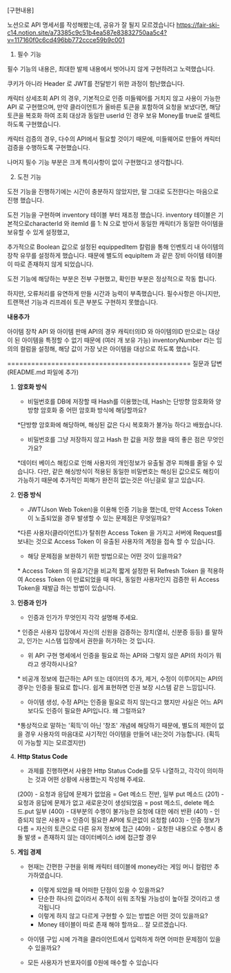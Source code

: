 [구현내용]

노션으로 API 명세서를 작성해봤는데, 공유가 잘 될지 모르겠습니다
https://fair-ski-c14.notion.site/a73385c9c51b4ea587e83832750aa5c4?v=117160f0c6cd496bb772ccce59b9c001

1. 필수 기능

필수 기능의 내용은, 최대한 발제 내용에서 벗어나지 않게 구현하려고 노력했습니다.

쿠키가 아니라 Header 로 JWT를 전달받기 위한 과정이 험난했습니다.

캐릭터 상세조회 API 의 경우,
기본적으로 인증 미들웨어를 거치지 않고 사용이 가능한 API 로 구현했으며,
만약 클라이언트가 올바른 토큰을 포함하여 요청을 보냈다면,
해당 토큰을 복호화 하여 조회 대상과 동일한 userId 인 경우 보유 Money를 true로 셀렉트 하도록 구현했습니다.

캐릭터 검증의 경우, 다수의 API에서 필요할 것이기 때문에,
미들웨어로 만들어 캐릭터 검증을 수행하도록 구현했습니다.

나머지 필수 기능 부분은 크게 특이사항이 없이 구현했다고 생각합니다.

2. 도전 기능

도전 기능을 진행하기에는 시간이 충분하지 않았지만,
말 그대로 도전한다는 마음으로 진행 했습니다.

도전 기능을 구현하며 inventory 테이블 부터 재조정 했습니다.
inventory 테이블은 기본적으로characterId 와 itemId 를
1: N 으로 받아서 동일한 캐릭터가 동일한 아이템을 보유할 수 있게 설정했고,

추가적으로
Boolean 값으로 설정된 equippedItem 칼럼을 통해 인벤토리 내 아이템의 장착 유무를 설정하게 했습니다.
때문에 별도의 equipItem 과 같은 장비 아이템 테이블이 따로 존재하지 않게 되었습니다.

도전 기능에 해당하는 부분은 전부 구현했고, 확인한 부분은 정상적으로 작동 합니다.

하지만, 오류처리를 유연하게 만들 시간과 능력이 부족했습니다.
필수사항은 아니지만, 트랜잭션 기능과 리프레쉬 토큰 부분도 구현하지 못했습니다.

**내용추가**

아이템 장착 API 와 아이템 판매 API의 경우
캐릭터의ID 와 아이템의ID 만으로는 대상이 된 아이템을 특정할 수 없기 때문에 (여러 개 보유 가능)
inventoryNumber 라는 임의의 컬럼을 설정해, 해당 값이 가장 낮은 아이템을 대상으로 하도록 했습니다.

==============================================
질문과 답변 (README.md 파일에 추가)

1. **암호화 방식**

    - 비밀번호를 DB에 저장할 때 Hash를 이용했는데, Hash는 단방향 암호화와 양방향 암호화 중 어떤 암호화 방식에 해당할까요?

    \*단방향 암호화에 해당하며, 해싱된 값은 다시 복호화가 불가능 하다고 배웠습니다.

    - 비밀번호를 그냥 저장하지 않고 Hash 한 값을 저장 했을 때의 좋은 점은 무엇인가요?

    \*데이터 베이스 해킹으로 인해 사용자의 개인정보가 유출될 경우 피해를 줄일 수 있습니다.
    다만, 같은 해싱방식이 적용된 동일한 비밀번호는 해싱된 값으로도 해킹이 가능하기 때문에
    추가적인 피해가 완전히 없는것은 아닌걸로 알고 있습니다.

2. **인증 방식**

    - JWT(Json Web Token)을 이용해 인증 기능을 했는데, 만약 Access Token이 노출되었을 경우 발생할 수 있는 문제점은 무엇일까요?

    \*다른 사용자(클라이언트)가 탈취한 Access Token 을 가지고 서버에 Request를 보내는 것으로
    Access Token 이 유출된 사용자의 계정을 접속 할 수 있습니다.

    - 해당 문제점을 보완하기 위한 방법으로는 어떤 것이 있을까요?

    \* Access Token 의 유효기간을 비교적 짧게 설정한 뒤 Refresh Token 을 적용하여
    Access Token 이 만료되었을 때 마다, 동일한 사용자인지 검증한 뒤 Access Token을 재발급 하는 방법이 있습니다.

3. **인증과 인가**

    - 인증과 인가가 무엇인지 각각 설명해 주세요.

    \* 인증은 사용자 입장에서 자신의 신원을 검증하는 장치(열쇠, 신분증 등등) 를 말하고,
    인가는 시스템 입장에서 권한을 허가하는 것 입니다.

    - 위 API 구현 명세에서 인증을 필요로 하는 API와 그렇지 않은 API의 차이가 뭐라고 생각하시나요?

    \* 비공개 정보에 접근하는 API 또는 데이터의 추가, 제거, 수정이 이루어지는 API의 경우는
    인증을 필요로 합니다. 쉽게 표현하면 인권 보장 시스템 같은 느낌입니다.

    - 아이템 생성, 수정 API는 인증을 필요로 하지 않는다고 했지만 사실은 어느 API보다도 인증이 필요한 API입니다. 왜 그럴까요?

    \*통상적으로 말하는 '획득'이 아닌 '창조' 개념에 해당하기 때문에, 별도의 제한이 없을 경우
    사용자의 마음대로 사기적인 아이템을 만들어 내는것이 가능합니다. (획득이 가능할 지는 모르겠지만)

4. **Http Status Code**

    - 과제를 진행하면서 사용한 Http Status Code를 모두 나열하고, 각각이 의미하는 것과 어떤 상황에 사용했는지 작성해 주세요.

    (200) - 요청과 응답에 문제가 없었음 = Get 메소드 전반, 일부 put 메소드
    (201) - 요청과 응답에 문제가 없고 새로운것이 생성되었음 = post 메소드, delete 메소드.put 일부
    (400) - 대부분의 수행이 불가능한 요청에 대한 에러 반환
    (401) - 인증되지 않은 사용자 = 인증이 필요한 API에 토큰없이 요청함
    (403) - 인증 정보가 다름 = 자신의 토큰으로 다른 유저 정보에 접근
    (409) - 요청한 내용으로 수행시 충돌 발생 = 존재하지 않는 데이터베이스 id에 접근할 경우

5. **게임 경제**

    - 현재는 간편한 구현을 위해 캐릭터 테이블에 money라는 게임 머니 컬럼만 추가하였습니다.

        - 이렇게 되었을 때 어떠한 단점이 있을 수 있을까요?

        * 단순한 하나의 값이라서 추적이 쉬워 조작될 가능성이 높아질 것이라고 생각됩니다

        - 이렇게 하지 않고 다르게 구현할 수 있는 방법은 어떤 것이 있을까요?

        * Money 테이블이 따로 존재 해야 할까요... 잘 모르겠습니다.

    - 아이템 구입 시에 가격을 클라이언트에서 입력하게 하면 어떠한 문제점이 있을 수 있을까요?

    * 모든 사용자가 반포자이를 0원에 매수할 수 있습니다
